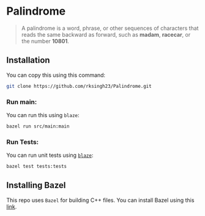 # Palindrome
> A palindrome is a word, phrase, or other sequences of characters that reads the same backward as forward, such as **madam**, **racecar**, or the number **10801**.


## Installation

You can copy this using this command:

```bash
git clone https://github.com/rksingh23/Palindrome.git
```

### Run main:

You can run this using `blaze`:

```bash
bazel run src/main:main
```

### Run Tests:
You can run unit tests using [`blaze`](#installing-bazel):

```bash
bazel test tests:tests
```

## Installing Bazel
This repo uses `Bazel` for building C++ files.
You can install Bazel using this [link](https://docs.bazel.build/versions/master/install.html).
